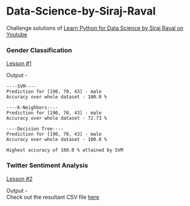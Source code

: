 # Data-Science-by-Siraj-Raval
Challenge solutions of [Learn Python for Data Science by Siraj Raval on Youtube](https://www.youtube.com/playlist?list=PL2-dafEMk2A6QKz1mrk1uIGfHkC1zZ6UU)

### Gender Classification
[Lesson #1](https://www.youtube.com/watch?v=T5pRlIbr6gg&index=1&list=PL2-dafEMk2A6QKz1mrk1uIGfHkC1zZ6UU)

Output -
```
----SVM----
Prediction for [190, 70, 43] - male
Accuracy over whole dataset - 100.0 %

----K-Neighbors----
Prediction for [190, 70, 43] - male
Accuracy over whole dataset - 72.73 %

----Decision Tree----
Prediction for [190, 70, 43] - male
Accuracy over whole dataset - 100.0 %

Highest accuracy of 100.0 % attained by SVM
```

### Twitter Sentiment Analysis
[Lesson #2](https://www.youtube.com/watch?v=o_OZdbCzHUA&index=2&list=PL2-dafEMk2A6QKz1mrk1uIGfHkC1zZ6UU)

Output -<br/>
Check out the resultant CSV file [here](output.csv)
